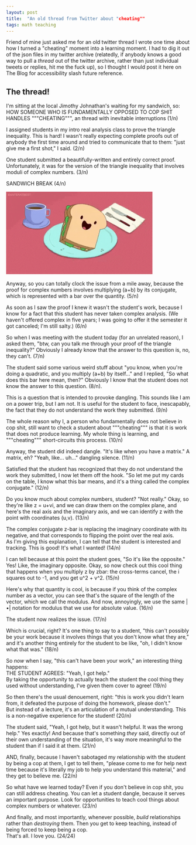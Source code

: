 ```yaml
---
layout: post
title:  "An old thread from Twitter about "cheating""
tags: math teaching 
---
```


Friend of mine just asked me for an old twitter thread I wrote one time about how I turned a "cheating" moment into a learning moment. I had to dig it out of the json files in my twitter archive (relatedly, if anybody knows a good way to pull a *thread* out of the twitter archive, rather than just individual tweets or replies, hit me the fuck up), so I thought I would post it here on The Blog for accessibility slash future reference.

## The thread!

I'm sitting at the local Jimothy Johnathan's waiting for my sandwich, so: HOW SOMEONE WHO IS FUNDAMENTALLY OPPOSED TO COP SHIT HANDLES """CHEATING""", an thread with inevitable interruptions (1/n)

I assigned students in my intro real analysis class to prove the triangle inequality. This is hard! I wasn't really expecting complete proofs out of anybody the first time around and tried to communicate that to them: "just give me a first shot," I said. (2/n)


One student submitted a beautifully-written and entirely correct proof. Unfortunately, it was for the version of the triangle inequality that involves moduli of complex numbers. (3/n)

SANDWICH BREAK (4/n) 

![a cartoon sandwich with a big smile dancing happily on a plate](/images/sandwich-break.gif)

Anyway, so you can totally clock the issue from a mile away, because the proof for complex numbers involves multiplying (a+b) by its conjugate, which is represented with a bar over the quantity. (5/n)

As soon as I saw the proof I knew it wasn't the student's work, because I know for a fact that this student has never taken complex analysis. (We haven't offered complex in five years; I was going to offer it the semester it got canceled; I'm still salty.) (6/n)

So when I was meeting with the student today (for an unrelated reason), I asked them, "btw, can you talk me through your proof of the triangle inequality?" Obviously I already know that the answer to this question is, no, they can't. (7/n)

The student said some various weird stuff about "you know, when you're doing a quadratic, and you multiply (a+b) by itself..." and I replied, "So what does this bar here mean, then?" Obviously I know that the student does not know the answer to this question. (8/n).

This is a question that is intended to provoke dangling. This sounds like I am on a power trip, but I am not. It is useful for the student to face, inescapably, the fact that they do not understand the work they submitted. (9/n)

The whole reason why I, a person who fundamentally does not believe in cop shit, still want to check a student about """cheating""" is that it is work that does not produce learning. My whole thing is learning, and """cheating""" short-circuits this process. (10/n)

Anyway, the student did indeed dangle. "It's like when you have a matrix." A matrix, eh? "Yeah, like... uh..." dangling silence. (11/n)

Satisfied that the student has recognized that they do not understand the work they submitted, I now let them off the hook. "So let me put my cards on the table, I know what this bar means, and it's a thing called the complex conjugate." (12/n)

Do you know much about complex numbers, student? "Not really." Okay, so they're like z = u+vi, and we can draw them on the complex plane, and here's the real axis and the imaginary axis, and we can identify z with the point with coordinates (u,v). (13/n)

The complex conjugate z-bar is replacing the imaginary coordinate with its negative, and that corresponds to flipping the point over the real axis.  
As I'm giving this explanation, I can tell that the student is interested and tracking. This is good! It's what I wanted! (14/n)

I can tell because at this point the student goes, "So it's like the opposite." Yes! Like, the imaginary opposite. Okay, so now check out this cool thing that happens when you multiply z by zbar: the cross-terms cancel, the i squares out to -1, and you get u^2 + v^2. (15/n)

Here's why that quantity is cool, is because if you think of the complex number as a vector, you can see that's the square of the length of the vector, which we call the modulus. And now, annoyingly, we use the same |•| notation for modulus that we use for absolute value. (16/n)

The student now realizes the issue. (17/n)

Which is crucial, right? It's one thing to say to a student, "this can't possibly be your work because it involves things that you don't know what they are," and it's another thing entirely for the student to be like, "oh, I didn't know what that was." (18/n)

So *now* when I say, "this can't have been your work," an interesting thing happens:  
THE STUDENT AGREES: "Yeah, I got help."  
By taking the opportunity to actually teach the student the cool thing they used without understanding, I've given them cover to agree! (19/n)

So then there's the usual denouement, right: "this is work you didn't learn from, it defeated the purpose of doing the homework, please don't."  
But instead of a lecture, it's an articulation of a mutual understanding. This is a non-negative experience for the student! (20/n)

The student said, "Yeah, I got help, but it wasn't helpful. It was the wrong help." Yes exactly! And because that's something *they* said, directly out of their own understanding of the situation, it's way more meaningful to the student than if I said it at them. (21/n)

AND, finally, because I haven't sabotaged my relationship with the student by being a cop at them, I get to tell them, "please come to me for help next time because it's literally my job to help you understand this material," and they get to believe me. (22/n)

So what have we learned today? Even if you don't believe in cop shit, you can still address cheating. You can let a student dangle, because it serves an important purpose. Look for opportunities to teach cool things about complex numbers or whatever. (23/n)

And finally, and most importantly, whenever possible, *build* relationships rather than *destroying* them. Then you get to keep teaching, instead of being forced to keep being a cop.  
That's all. I love you. (24/24)
